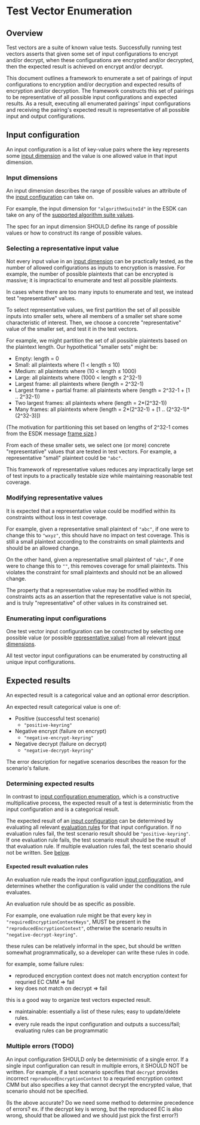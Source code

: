[//]: # "Copyright Amazon.com Inc. or its affiliates. All Rights Reserved."
[//]: # "SPDX-License-Identifier: CC-BY-SA-4.0"

# Test Vector Enumeration 

## Overview

Test vectors are a suite of known value tests.
Successfully running test vectors asserts that
given some set of input configurations to encrypt and/or decrypt,
when these configurations are encrypted and/or decrypted,
then the expected result is achieved on encrypt and/or decrypt.

This document outlines a framework
to enumerate a set of pairings
of input configurations to encryption and/or decryption
and expected results of encryption and/or decryption.
The framework constructs this set of pairings
to be representative of all possible
input configurations and expected results.
As a result, executing all enumerated pairings' input configurations
and receiving the pairing's expected result
is representative of all possible input and output configurations.

## Input configuration

An input configuration is a list of key-value pairs
where the key represents some [input dimension](#input-dimensions)
and the value is one allowed value in that input dimension.

### Input dimensions

An input dimension describes the range of possible values
an attribute of the [input configuration](#input-configuration) can take on.

For example, the input dimension for `"algorithmSuiteId"`
in the ESDK can take on any of the [supported algorithm suite values](../algorithm-suites.md#supported-algorithm-suites-enum).

The spec for an input dimension SHOULD define
its range of possible values
or how to construct its range of possible values.

### Selecting a representative input value

Not every input value in an [input dimension](#input-dimensions) can be practically tested, 
as the number of allowed configurations as inputs to encryption is massive.
For example, the number of possible plaintexts that can be encrypted is massive;
it is impractical to enumerate and test all possible plaintexts.

In cases where there are too many inputs to enumerate and test,
we instead test "representative" values.

To select representative values,
we first partition the set of all possible inputs
into smaller sets,
where all members of a smaller set share some characteristic of interest.
Then, we choose a concrete "representative" value of the smaller set,
and test it in the test vectors.

For example, we might partition the set of all possible plaintexts
based on the plaintext length.
Our hypothetical "smaller sets" might be:
* Empty: length = 0
* Small: all plaintexts where (1 < length ≤ 10)
* Medium: all plaintexts where (10 < length ≤ 1000)
* Large: all plaintexts where (1000 < length ≤ 2^32-1)
* Largest frame: all plaintexts where (length = 2^32-1)
* Largest frame + partial frame: all plaintexts where (length = 2^32-1 + [1 .. 2^32-1))
* Two largest frames: all plaintexts where (length = 2*(2^32-1))
* Many frames: all plaintexts where (length = 2*(2^32-1) + [1 .. (2^32-1)*(2^32-3)])

(The motivation for partitioning this set based on lengths of 2^32-1 comes from the ESDK message [frame size](https://docs.aws.amazon.com/encryption-sdk/latest/developer-guide/message-format.html#body-framing).)

From each of these smaller sets, we select one (or more) 
concrete "representative" values that are tested in test vectors.
For example, a representative "small" plaintext could be `"abc"`.

This framework of representative values
reduces any impractically large set of test inputs
to a practically testable size
while maintaining reasonable test coverage.

### Modifying representative values

It is expected that a representative value could be modified
within its constraints
without loss in test coverage.

For example,
given a representative small plaintext of `"abc"`,
if one were to change this to `"wxyz"`,
this should have no impact on test coverage.
This is still a small plaintext
according to the constraints on small plaintexts
and should be an allowed change.

On the other hand,
given a representative small plaintext of `"abc"`,
if one were to change this to `""`,
this removes coverage for small plaintexts.
This violates the constraint for small plaintexts
and should not be an allowed change.

The property that a representative value may be modified within its constraints
acts as an assertion that the representative value is not special,
and is truly "representative" of other values in its constrained set.

### Enumerating input configurations

One test vector input configuration can be constructed by selecting one possible value (or possible [representative value](test-vector-enumeration.md#selecting-a-representative-input-value)) from all relevant [input dimensions](test-vector-enumeration.md#input-dimensions).

All test vector input configurations can be enumerated by constructing all unique input configurations.

## Expected results

An expected result is a categorical value
and an optional error description.

An expected result categorical value is one of:
* Positive (successful test scenario)
    * `"positive-keyring"`
* Negative encrypt (failure on encrypt)
    * `"negative-encrypt-keyring"`
* Negative decrypt (failure on decrypt)
    * `"negative-decrypt-keyring"`

The error description for negative scenarios
describes the reason for the scenario's failure.

### Determining expected results

In contrast to [input configuration enumeration](#enumerating-input-configurations),
which is a constructive multiplicative process,
the expected result of a test
is deterministic from the input configuration
and is a categorical result.

The expected result of an [input configuration](#input-configuration) can be determined
by evaluating all relevant [evaluation rules](#expected-result-evaluation-rules) for that input configuration.
If no evaluation rules fail, the test scenario result should be `"positive-keyring"`.
If one evaluation rule fails, the test scenario result should be the result of that evaluation rule.
If multiple evaluation rules fail, the test scenario should not be written. See [below](#multiple-errors-todo).

#### Expected result evaluation rules

An evaluation rule reads the input configuration [input configuration](#input-configuration),
and determines whether the configuration is valid
under the conditions the rule evaluates.

An evaluation rule should be as specific as possible.

For example,
one evaluation rule might be that
every key in `"requiredEncryptionContextKeys"`,
MUST be present in the `"reproducedEncryptionContext"`,
otherwise the scenario results in `"negative-decrypt-keyring"`.

these rules can be relatively informal in the spec,
but should be written somewhat programmatically,
so a developer can write these rules in code.

for example, some failure rules:
* reproduced encryption context does not match encryption context for requried EC CMM => fail
* key does not match on decrypt => fail

this is a good way to organize test vectors expected result.
* maintainable: essentially a list of these rules; easy to update/delete rules.
* every rule reads the input configuration and outputs a success/fail; evaluating rules can be programmatic

### Multiple errors (TODO)

An input configuration SHOULD only be deterministic of a single error.
If a single input configuration can result in multiple errors,
it SHOULD NOT be written.
For example,
if a test scenario specifies that `decrypt` provides incorrect `reproducedEncryptionContext` to a requried encryption context CMM
but also specifies a key that cannot decrypt the encrypted value,
that scenario should not be specified.

(Is the above accurate?
Do we need some method to determine precedence of errors?
ex. if the decrypt key is wrong, but the reproduced EC is also wrong,
should that be allowed and we should just pick the first error?)